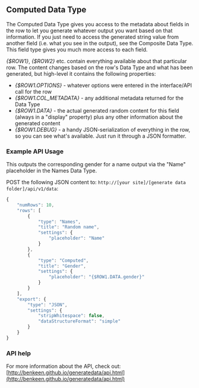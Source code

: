 ## Computed Data Type

The Computed Data Type gives you access to the metadata about fields in the row to let you generate whatever output
you want based on that information. If you just need to access the generated string value from another field (i.e.
what you see in the output), see the Composite Data Type. This field type gives you much more access to each field.

*{$ROW1}*, *{$ROW2}* etc. contain everything available about that particular row. The content changes based on
the row's Data Type and what has been generated, but high-level it contains the following properties:

- *{$ROW1.OPTIONS}* - whatever options were entered in the interface/API call for the row
- *{$ROW1.COL_METADATA}* - any additional metadata returned for the Data Type
- *{$ROW1.DATA}* - the actual generated random content for this field (always in a "display" property) plus any other
information about the generated content
- *{$ROW1.DEBUG}* - a handy JSON-serialization of everything in the row, so you can see what's available. Just run it
through a JSON formatter.


### Example API Usage

This outputs the corresponding gender for a name output via the "Name" placeholder in the Names Data Type.

POST the following JSON content to: `http://[your site]/[generate data folder]/api/v1/data`:

```javascript
{
    "numRows": 10,
    "rows": [
        {
            "type": "Names",
            "title": "Random name",
            "settings": {
                "placeholder": "Name"
            }
        },
        {
            "type": "Computed",
            "title": "Gender",
            "settings": {
                "placeholder": "{$ROW1.DATA.gender}"
            }
        }
    ],
    "export": {
        "type": "JSON",
        "settings": {
            "stripWhitespace": false,
            "dataStructureFormat": "simple"
        }
    }
}
```

### API help

For more information about the API, check out:
[http://benkeen.github.io/generatedata/api.html](http://benkeen.github.io/generatedata/api.html)
